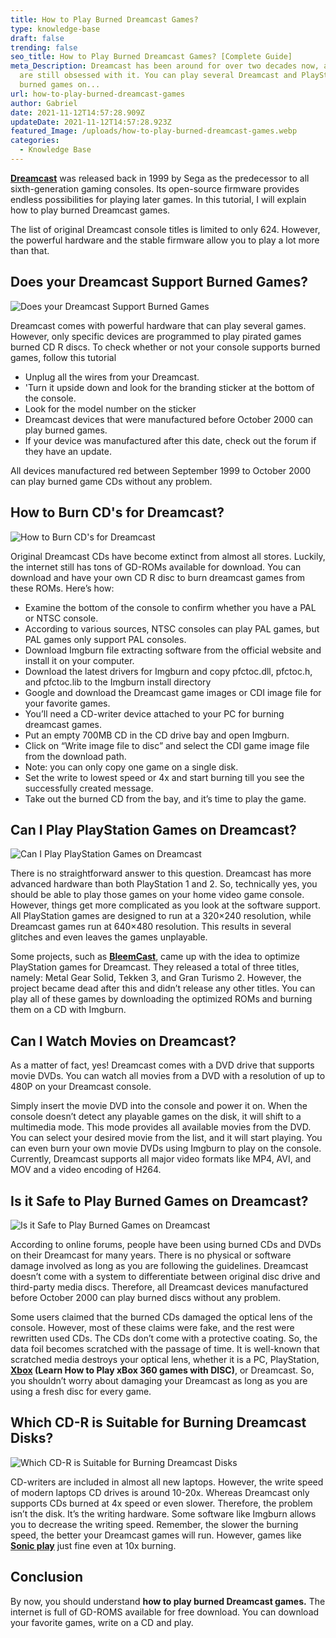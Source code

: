 ```yaml
---
title: How to Play Burned Dreamcast Games?
type: knowledge-base
draft: false
trending: false
seo_title: How to Play Burned Dreamcast Games? [Complete Guide]
meta_Description: Dreamcast has been around for over two decades now, and people
  are still obsessed with it. You can play several Dreamcast and PlayStation
  burned games on...
url: how-to-play-burned-dreamcast-games
author: Gabriel
date: 2021-11-12T14:57:28.909Z
updateDate: 2021-11-12T14:57:28.923Z
featured_Image: /uploads/how-to-play-burned-dreamcast-games.webp
categories:
  - Knowledge Base
---
```

**[Dreamcast](https://en.wikipedia.org/wiki/Dreamcast)** was released back in 1999 by Sega as the predecessor to all sixth-generation gaming consoles. Its open-source firmware provides endless possibilities for playing later games. In this tutorial, I will explain how to play burned Dreamcast games. 

The list of original Dreamcast console titles is limited to only 624. However, the powerful hardware and the stable firmware allow you to play a lot more than that.

## Does your Dreamcast Support Burned Games? 

![Does your Dreamcast Support Burned Games](/uploads/does-your-dreamcast-support-burned-games.webp "Does your Dreamcast Support Burned Games")

Dreamcast comes with powerful hardware that can play several games. However, only specific devices are programmed to play pirated games burned CD R discs. To check whether or not your console supports burned games, follow this tutorial

* Unplug all the wires from your Dreamcast. 
* 'Turn it upside down and look for the branding sticker at the bottom of the console. 
* Look for the model number on the sticker
* Dreamcast devices that were manufactured before October 2000 can play burned games. 
* If your device was manufactured after this date, check out the forum if they have an update. 

All devices manufactured red between September 1999 to October 2000 can play burned game CDs without any problem. 

## How to Burn CD's for Dreamcast? 

![How to Burn CD's for Dreamcast](/uploads/how-to-burn-cds-for-dreamcast.webp "How to Burn CD's for Dreamcast")

Original Dreamcast CDs have become extinct from almost all stores. Luckily, the internet still has tons of GD-ROMs available for download. You can download and have your own CD R disc to burn dreamcast games from these ROMs. Here’s how:

* Examine the bottom of the console to confirm whether you have a PAL or NTSC console. 
* According to various sources, NTSC consoles can play PAL games, but PAL games only support PAL consoles. 
* Download Imgburn file extracting software from the official website and install it on your computer. 
* Download the latest drivers for Imgburn and copy pfctoc.dll, pfctoc.h, and pfctoc.lib to the Imgburn install directory 
* Google and download the Dreamcast game images or CDI image file for your favorite games. 
* You’ll need a CD-writer device attached to your PC for burning dreamcast games.
* Put an empty 700MB CD in the CD drive bay and open Imgburn. 
* Click on “Write image file to disc” and select the CDI game image file from the download path. 
* Note: you can only copy one game on a single disk. 
* Set the write to lowest speed or 4x and start burning till you see the successfully created message. 
* Take out the burned CD from the bay, and it’s time to play the game. 

## Can I Play PlayStation Games on Dreamcast? 

![Can I Play PlayStation Games on Dreamcast](/uploads/can-i-play-playstation-games-on-dreamcast.webp "Can I Play PlayStation Games on Dreamcast")

There is no straightforward answer to this question. Dreamcast has more advanced hardware than both PlayStation 1 and 2. So, technically yes, you should be able to play those games on your home video game console. However, things get more complicated as you look at the software support. All PlayStation games are designed to run at a 320×240 resolution, while Dreamcast games run at 640×480 resolution. This results in several glitches and even leaves the games unplayable. 

Some projects, such as **[BleemCast](https://sega.fandom.com/wiki/Bleemcast!)**, came up with the idea to optimize PlayStation games for Dreamcast. They released a total of three titles, namely: Metal Gear Solid, Tekken 3, and Gran Turismo 2. However, the project became dead after this and didn’t release any other titles. You can play all of these games by downloading the optimized ROMs and burning them on a CD with Imgburn. 

## Can I Watch Movies on Dreamcast? 

As a matter of fact, yes! Dreamcast comes with a DVD drive that supports movie DVDs. You can watch all movies from a DVD with a resolution of up to 480P on your Dreamcast console. 

Simply insert the movie DVD into the console and power it on. When the console doesn’t detect any playable games on the disk, it will shift to a multimedia mode. This mode provides all available movies from the DVD. You can select your desired movie from the list, and it will start playing. You can even burn your own movie DVDs using Imgburn to play on the console. Currently, Dreamcast supports all major video formats like MP4, AVI, and MOV and a video encoding of H264. 

## Is it Safe to Play Burned Games on Dreamcast?

![Is it Safe to Play Burned Games on Dreamcast](/uploads/is-it-safe-to-play-burned-games-on-dreamcast.webp "Is it Safe to Play Burned Games on Dreamcast")

According to online forums, people have been using burned CDs and DVDs on their Dreamcast for many years. There is no physical or software damage involved as long as you are following the guidelines. Dreamcast doesn’t come with a system to differentiate between original disc drive and third-party media discs. Therefore, all Dreamcast devices manufactured before October 2000 can play burned discs without any problem. 

Some users claimed that the burned CDs damaged the optical lens of the console. However, most of these claims were fake, and the rest were rewritten used CDs. The CDs don’t come with a protective coating. So, the data foil becomes scratched with the passage of time. It is well-known that scratched media destroys your optical lens, whether it is a PC, PlayStation, **[Xbox](https://gamingtechies.com/how-to-play-xbox-360-games-on-pc-with-a-disc/) (Learn How to Play xBox 360 games with DISC)**, or Dreamcast. So, you shouldn’t worry about damaging your Dreamcast as long as you are using a fresh disc for every game. 

## Which CD-R is Suitable for Burning Dreamcast Disks? 

![Which CD-R is Suitable for Burning Dreamcast Disks](/uploads/which-cd-r-is-suitable-for-burning-dreamcast-disks.webp "Which CD-R is Suitable for Burning Dreamcast Disks")

CD-writers are included in almost all new laptops. However, the write speed of modern laptops CD drives is around 10-20x. Whereas Dreamcast only supports CDs burned at 4x speed or even slower. Therefore, the problem isn’t the disk. It’s the writing hardware. Some software like Imgburn allows you to decrease the writing speed. Remember, the slower the burning speed, the better your Dreamcast games will run. However, games like **[Sonic play](https://play.google.com/store/apps/details?id=com.sega.sonicdash&hl=en&gl=US)** just fine even at 10x burning.

## Conclusion

By now, you should understand **how to play burned Dreamcast games.** The internet is full of GD-ROMS available for free download. You can download your favorite games, write on a CD and play.